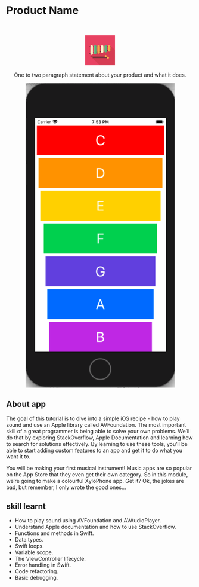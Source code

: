 
# Product Name
<br />
<p align="center">
  <a href="https://github.com/alexanderritik/Xylophone-iOS13">
    <img src="https://github.com/alexanderritik/Xylophone-iOS13/blob/master/Xylophone/Assets.xcassets/AppIcon.appiconset/Icon-1024.png" alt="Logo" width="80" height="80">
  </a>
  <p align="center">
    One to two paragraph statement about your product and what it does.
  </p>
</p>

<p align="center">
<img src= "https://github.com/alexanderritik/Xylophone-iOS13/blob/master/Screenshot%202020-08-09%20at%207.53.49%20PM.png" width="400" >

</p>


## About app

The goal of this tutorial is to dive into a simple iOS recipe - how to play sound and use an Apple library called AVFoundation. The most important skill of a great programmer is being able to solve your own problems. We’ll do that by exploring StackOverflow, Apple Documentation and learning how to search for solutions effectively. By learning to use these tools, you’ll be able to start adding custom features to an app and get it to do what you want it to.

You will be making your first musical instrument! Music apps are so popular on the App Store that they even get their own category. So in this module, we’re going to make a colourful XyloPhone app. Get it? Ok, the jokes are bad, but remember, I only wrote the good ones... 

## skill learnt

* How to play sound using AVFoundation and AVAudioPlayer.
* Understand Apple documentation and how to use StackOverflow.
* Functions and methods in Swift. 
* Data types.
* Swift loops.
* Variable scope.
* The ViewController lifecycle.
* Error handling in Swift.
* Code refactoring.
* Basic debugging.

